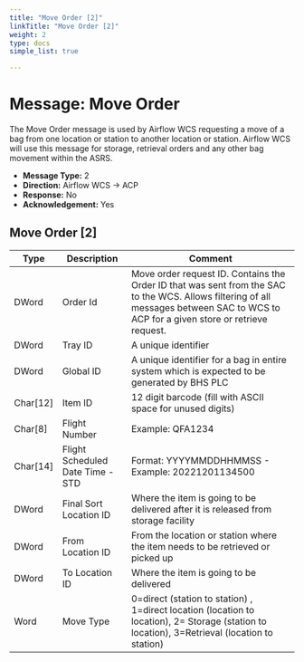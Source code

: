 ```yaml
---
title: "Move Order [2]"
linkTitle: "Move Order [2]"
weight: 2
type: docs
simple_list: true

---
```


# Message: Move Order

The Move Order message is used by Airflow WCS requesting a move of a bag from one location or station to another location or station. Airflow WCS will use this message for storage, retrieval orders and any other bag movement within the ASRS.


- **Message Type:** 2
- **Direction:** Airflow WCS → ACP
- **Response:** No
- **Acknowledgement:** Yes
<!-- -->

## Move Order [2]
|Type |Description |Comment |
|-----|------------|------------|
|DWord |Order Id |Move order request ID. Contains the Order ID that was sent from the SAC to the WCS. Allows filtering of all messages between SAC to WCS to ACP for a given store or retrieve request. |
|DWord |Tray ID  |A unique identifier|
|DWord |Global ID |A unique identifier for a bag in entire system which is expected to be generated by BHS PLC|
|Char[12]|Item ID |12 digit barcode (fill with ASCII space for unused digits) |
|Char[8]|Flight Number  |Example: QFA1234|
|Char[14]|Flight Scheduled Date Time - STD | Format:  YYYYMMDDHHMMSS - Example: 20221201134500|
|DWord |Final Sort Location ID |Where the item is going to be delivered after it is released from storage facility|
|DWord |From Location ID |From the location or station where the item needs to be retrieved or picked up  |
|DWord |To Location ID |Where the item is going to be delivered|
|Word|Move Type | 0=direct (station to station) , 1=direct location (location to location), 2= Storage (station to location), 3=Retrieval (location to station)|


